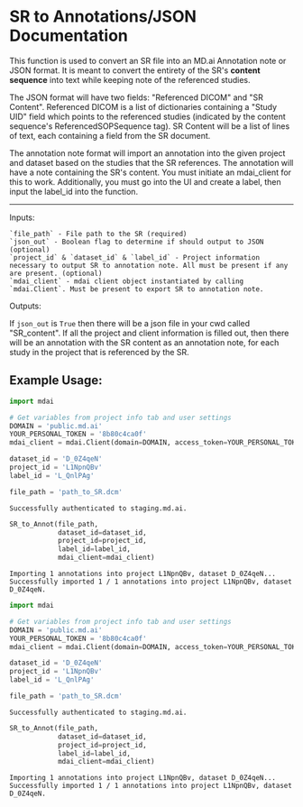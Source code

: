 # SR to Annotations/JSON Documentation

This function is used to convert an SR file into an MD.ai Annotation note or JSON format. It is meant to convert the entirety of the SR's **content sequence** into text while keeping note of the referenced studies.

The JSON format will have two fields: "Referenced DICOM" and "SR Content". Referenced DICOM is a list of dictionaries containing a "Study UID" field which points to the referenced studies (indicated by the content sequence's ReferencedSOPSequence tag). SR Content will be a list of lines of text, each containing a field from the SR document.

The annotation note format will import an annotation into the given project and dataset based on the studies that the SR references. The annotation will have a note containing the SR's content. You must initiate an mdai_client for this to work. Additionally, you must go into the UI and create a label, then input the label_id into the function.
______

  Inputs:

    `file_path` - File path to the SR (required)
    `json_out` - Boolean flag to determine if should output to JSON (optional)
    `project_id` & `dataset_id` & `label_id` - Project information necessary to output SR to annotation note. All must be present if any are present. (optional)
    `mdai_client` - mdai client object instantiated by calling `mdai.Client`. Must be present to export SR to annotation note.
Outputs:


  If `json_out` is `True` then there will be a json file in your cwd called "SR_content". If all the project and client information is filled out, then there will be an annotation with the SR content as an annotation note, for each study in the project that is referenced by the SR.


## Example Usage:


```python
import mdai

# Get variables from project info tab and user settings
DOMAIN = 'public.md.ai'
YOUR_PERSONAL_TOKEN = '8b80c4ca0f'
mdai_client = mdai.Client(domain=DOMAIN, access_token=YOUR_PERSONAL_TOKEN)

dataset_id = 'D_0Z4qeN'
project_id = 'L1NpnQBv'
label_id = 'L_QnlPAg'

file_path = 'path_to_SR.dcm'
```

    Successfully authenticated to staging.md.ai.



```python
SR_to_Annot(file_path,
            dataset_id=dataset_id,
            project_id=project_id,
            label_id=label_id,
            mdai_client=mdai_client)
```

    Importing 1 annotations into project L1NpnQBv, dataset D_0Z4qeN...                                  
    Successfully imported 1 / 1 annotations into project L1NpnQBv, dataset D_0Z4qeN.



```python
import mdai

# Get variables from project info tab and user settings
DOMAIN = 'public.md.ai'
YOUR_PERSONAL_TOKEN = '8b80c4ca0f'
mdai_client = mdai.Client(domain=DOMAIN, access_token=YOUR_PERSONAL_TOKEN)

dataset_id = 'D_0Z4qeN'
project_id = 'L1NpnQBv'
label_id = 'L_QnlPAg'

file_path = 'path_to_SR.dcm'
```

    Successfully authenticated to staging.md.ai.



```python
SR_to_Annot(file_path,
            dataset_id=dataset_id,
            project_id=project_id,
            label_id=label_id,
            mdai_client=mdai_client)
```

    Importing 1 annotations into project L1NpnQBv, dataset D_0Z4qeN...                                  
    Successfully imported 1 / 1 annotations into project L1NpnQBv, dataset D_0Z4qeN.

